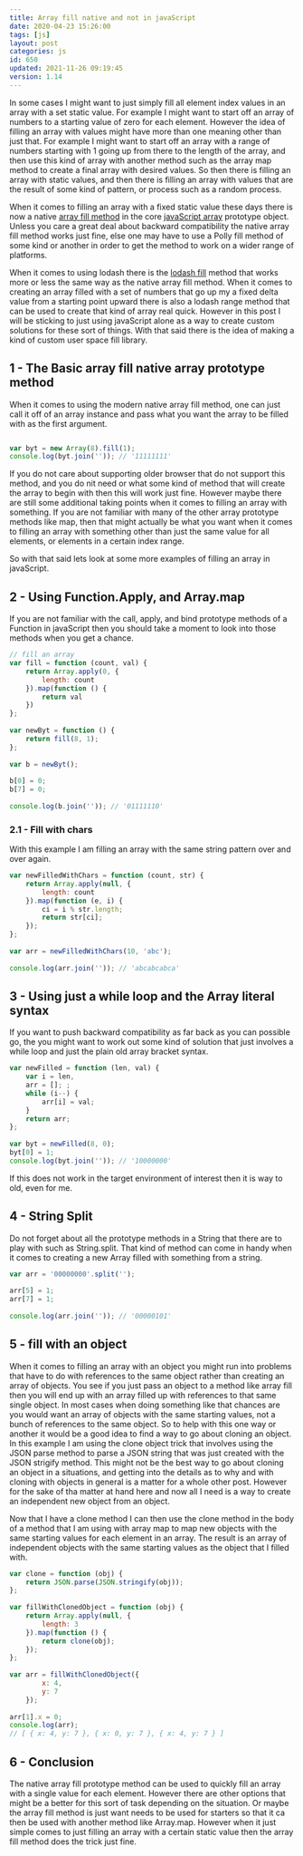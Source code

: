 ```yaml
---
title: Array fill native and not in javaScript
date: 2020-04-23 15:26:00
tags: [js]
layout: post
categories: js
id: 650
updated: 2021-11-26 09:19:45
version: 1.14
---
```


In some cases I might want to just simply fill all element index values in an array with a set static value. For example I might want to start off an array of numbers to a starting value of zero for each element. However the idea of filling an array with values might have more than one meaning other than just that. For example I might want to start off an array with a range of numbers starting with 1 going up from there to the length of the array, and then use this kind of array with another method such as the array map method to create a final array with desired values. So then there is filling an array with static values, and then there is filling an array with values that are the result of some kind of pattern, or process such as a random process.

When it comes to filling an array with a fixed static value these days there is now a native [array fill method](https://developer.mozilla.org/en-US/docs/Web/JavaScript/Reference/Global_Objects/Array/fill) in the core [javaScript array](/2018/12/10/js-array/) prototype object. Unless you care a great deal about backward compatibility the native array fill method works just fine, else one may have to use a Polly fill method of some kind or another in order to get the method to work on a wider range of platforms. 

When it comes to using lodash there is the [lodash fill](/2017/09/26/lodash_fill/) method that works more or less the same way as the native array fill method. When it comes to creating an array filled with a set of numbers that go up my a fixed delta value from a starting point upward there is also a lodash range method that can be used to create that kind of array real quick. However in this post I will be sticking to just using javaScript alone as a way to create custom solutions for these sort of things. With that said there is the idea of making a kind of custom user space fill library.

<!-- more -->

## 1 - The Basic array fill native array prototype method

When it comes to using the modern native array fill method, one can just call it off of an array instance and pass what you want the array to be filled with as the first argument.

```js

var byt = new Array(8).fill(1);
console.log(byt.join('')); // '11111111'
```

If you do not care about supporting older browser that do not support this method, and you do nit need or what some kind of method that will create the array to begin with then this will work just fine. However maybe there are still some additional taking points when it comes to filling an array with something. If you are not familiar with many of the other array prototype methods like map, then that might actually be what you want when it comes to filling an array with something other than just the same value for all elements, or elements in a certain index range.

So with that said lets look at some more examples of filling an array in javaScript.

## 2 - Using Function.Apply, and Array.map

If you are not familiar with the call, apply, and bind prototype methods of a Function in javaScript then you should take a moment to look into those methods when you get a chance.

```js
// fill an array
var fill = function (count, val) {
    return Array.apply(0, {
        length: count
    }).map(function () {
        return val
    })
};
 
var newByt = function () {
    return fill(8, 1);
};
 
var b = newByt();
 
b[0] = 0;
b[7] = 0;
 
console.log(b.join('')); // '01111110'
```


### 2.1 - Fill with chars

With this example I am filling an array with the same string pattern over and over again.

```js
var newFilledWithChars = function (count, str) {
    return Array.apply(null, {
        length: count
    }).map(function (e, i) {
        ci = i % str.length;
        return str[ci];
    });
};
 
var arr = newFilledWithChars(10, 'abc');
 
console.log(arr.join('')); // 'abcabcabca'
```

## 3 - Using just a while loop and the Array literal syntax

If you want to push backward compatibility as far back as you can possible go, the you might want to work out some kind of solution that just involves a while loop and just the plain old array bracket syntax.

```js
var newFilled = function (len, val) {
    var i = len,
    arr = []; ;
    while (i--) {
        arr[i] = val;
    }
    return arr;
};
 
var byt = newFilled(8, 0);
byt[0] = 1;
console.log(byt.join('')); // '10000000'
```

If this does not work in the target environment of interest then it is way to old, even for me.

## 4 - String Split

Do not forget about all the prototype methods in a String that there are to play with such as String.split. That kind of method can come in handy when it comes to creating a new Array filled with something from a string.

```js
var arr = '00000000'.split('');
 
arr[5] = 1;
arr[7] = 1;
 
console.log(arr.join('')); // '00000101'
```

## 5 - fill with an object

When it comes to filling an array with an object you might run into problems that have to do with references to the same object rather than creating an array of objects. You see if you just pass an object to a method like array fill then you will end up with an array filled up with references to that same single object. In most cases when doing something like that chances are you would want an array of objects with the same starting values, not a bunch of references to the same object.
So to help with this one way or another it would be a good idea to find a way to go about cloning an object. In this example I am using the clone object trick that involves using the JSON parse method to parse a JSON string that was just created with the JSON strigify method. This might not be the best way to go about cloning an object in a situations, and getting into the details as to why and with cloning with objects in general is a matter for a whole other post. However for the sake of tha matter at hand here and now all I need is a way to create an independent new object from an object.

Now that I have a clone method I can then use the clone method in the body of a method that I am using with array map to map new objects with the same starting values for each element in an array. The result is an array of independent objects with the same starting values as the object that I filled with.

```js
var clone = function (obj) {
    return JSON.parse(JSON.stringify(obj));
};
 
var fillWithClonedObject = function (obj) {
    return Array.apply(null, {
        length: 3
    }).map(function () {
        return clone(obj);
    });
};
 
var arr = fillWithClonedObject({
        x: 4,
        y: 7
    });
 
arr[1].x = 0;
console.log(arr);
// [ { x: 4, y: 7 }, { x: 0, y: 7 }, { x: 4, y: 7 } ]
```



## 6 - Conclusion

The native array fill prototype method can be used to quickly fill an array with a single value for each element. However there are other options that might be a better for this sort of task depending on the situation. Or maybe the array fill method is just want needs to be used for starters so that it ca then be used with another method like Array.map. However when it just simple comes to just filling an array with a certain static value then the array fill method does the trick just fine.